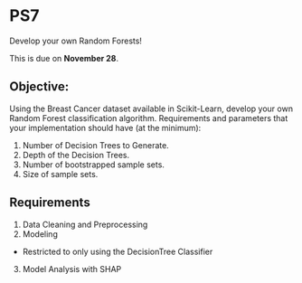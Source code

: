 # PS7

Develop your own Random Forests!

This is due on __November 28__.

## Objective:

Using the Breast Cancer dataset available in Scikit-Learn, develop your own Random Forest classification algorithm.
Requirements and parameters that your implementation should have (at the minimum):
  1. Number of Decision Trees to Generate.
  2. Depth of the Decision Trees.
  3. Number of bootstrapped sample sets.
  4. Size of sample sets.
  
## Requirements

1. Data Cleaning and Preprocessing
2. Modeling
  * Restricted to only using the DecisionTree Classifier
3. Model Analysis with SHAP
